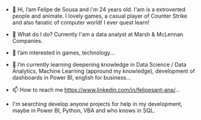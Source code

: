 - 👋 Hi, I’am Felipe de Sousa and i'm 24 years old. I'am is a extroverted people and animate. I lovely games, a casual player of Counter Strike and also fanatic of computer world! I ever quest learn!

- 👀 What do I do?
      Currently I'am a data analyst at Marsh & McLennan Companies.

- 👀 I’am interested in games, technology...
- 🌱 I’m currently learning deepening knowledge in Data Science / Data Analytics, Machine Learning (appround my knowledge), development of dashboards in Power BI, english for business...
- 📫 How to reach me https://www.linkedin.com/in/felipesant-ana/...

- I'm searching develop anyone projects for help in my development, maybe in Power BI, Python, VBA and who knows in SQL.

<!---
FelipeSan7/FelipeSan7 is a ✨ special ✨ repository because its `README.md` (this file) appears on your GitHub profile.
You can click the Preview link to take a look at your changes.
--->
